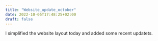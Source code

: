 ```yaml
---
title: "Website_update_october"
date: 2022-10-05T17:48:25+02:00
draft: false
---
```


I simplified the website layout today and added some recent updatets.